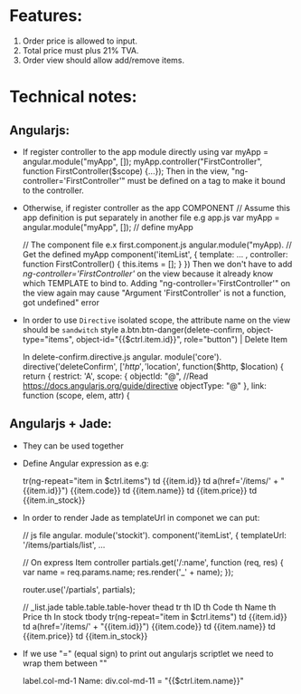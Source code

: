 # Features:
1. Order price is allowed to input.
2. Total price must plus 21% TVA.
3. Order view should allow add/remove items.

# Technical notes:
## Angularjs:
- If register controller to the app module directly using 
    var myApp = angular.module("myApp", []);
    myApp.controller("FirstController", function FirstController($scope) {...});
  Then in the view, "ng-controller='FirstController'" must be defined on a tag to make it bound to the controller.
- Otherwise, if register controller as the app COMPONENT
    // Assume this app definition is put separately in another file e.g app.js
    var myApp = angular.module("myApp", []); // define myApp
    
    // The component file e.x first.component.js
    angular.module("myApp). // Get the defined myApp
      component('itemList', {
        template: ... ,
        controller: function FirstController() {
          this.items = [];
        }
      })
  Then we don't have to add *ng-controller='FirstController'* on the view because it already know which TEMPLATE to bind to.
  Adding "ng-controller='FirstController'" on the view again may cause "Argument 'FirstController' is not a function, got undefined" error
- In order to use `Directive` isolated scope, the attribute name on the view should be `sandwitch` style
    a.btn.btn-danger(delete-confirm,
      object-type="items",
      object-id="{{$ctrl.item.id}}",
      role="button")
      | Delete Item

  In delete-confirm.directive.js
    angular.
      module('core').
      directive('deleteConfirm', ['$http', '$location', function($http, $location) {
        return {
          restrict: 'A',
          scope: {
            objectId: "@", //Read https://docs.angularjs.org/guide/directive
            objectType: "@"
          },
          link: function (scope, elem, attr) {

## Angularjs + Jade:
- They can be used together
- Define Angular expression as e.g:

    tr(ng-repeat="item in $ctrl.items")
      td {{item.id}}
      td
        a(href='/items/' + "{{item.id}}") {{item.code}}
      td {{item.name}}
      td {{item.price}}
      td {{item.in_stock}}

- In order to render Jade as templateUrl in componet we can put:

    // js file
    angular.
      module('stockit').
      component('itemList', {
        templateUrl: '/items/partials/list', ...

    // On express Item controller
    partials.get('/:name', function (req, res) {
      var name = req.params.name;
      res.render('_' + name);
    });
    
    router.use('/partials', partials);

    // _list.jade
    table.table.table-hover
      thead
        tr
          th ID
          th Code
          th Name
          th Price
          th In stock
      tbody
        tr(ng-repeat="item in $ctrl.items")
          td {{item.id}}
          td
            a(href='/items/' + "{{item.id}}") {{item.code}}
          td {{item.name}}
          td {{item.price}}
          td {{item.in_stock}}

- If we use "=" (equal sign) to print out angularjs scriptlet we need to wrap them between ""

    label.col-md-1 Name:
    div.col-md-11
      = "{{$ctrl.item.name}}"
